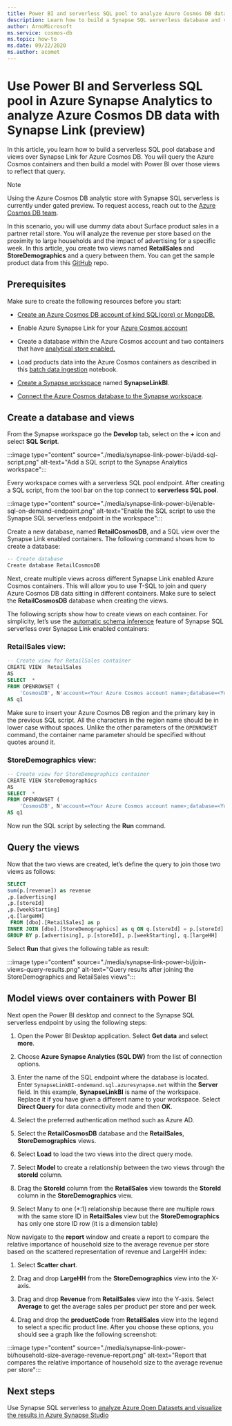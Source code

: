 ```yaml
---
title: Power BI and serverless SQL pool to analyze Azure Cosmos DB data with Synapse Link
description: Learn how to build a Synapse SQL serverless database and views over Synapse Link for Azure Cosmos DB, query the Azure Cosmos containers and then build a model with Power BI over those views.
author: ArnoMicrosoft
ms.service: cosmos-db
ms.topic: how-to
ms.date: 09/22/2020
ms.author: acomet
---
```


# Use Power BI and Serverless SQL pool in Azure Synapse Analytics to analyze Azure Cosmos DB data with Synapse Link (preview)

In this article, you learn how to build a serverless SQL pool database and views over Synapse Link for Azure Cosmos DB. You will query the Azure Cosmos containers and then build a model with Power BI over those views to reflect that query.

> [!NOTE]
> Using the Azure Cosmos DB analytic store with Synapse SQL serverless is currently under gated preview. To request access, reach out to the [Azure Cosmos DB team](mailto:cosmosdbsynapselink@microsoft.com).

In this scenario, you will use dummy data about Surface product sales in a partner retail store. You will analyze the revenue per store based on the proximity to large households and the impact of advertising for a specific week. In this article, you create two views named **RetailSales** and **StoreDemographics** and a query between them. You can get the sample product data from this [GitHub](https://github.com/Azure-Samples/Synapse/tree/master/Notebooks/PySpark/Synapse%20Link%20for%20Cosmos%20DB%20samples/Retail/RetailData) repo.

## Prerequisites

Make sure to create the following resources before you start:

* [Create an Azure Cosmos DB account of kind SQL(core) or MongoDB.](create-cosmosdb-resources-portal.md)

* Enable Azure Synapse Link for your [Azure Cosmos account](configure-synapse-link.md#enable-synapse-link)

* Create a database within the Azure Cosmos account and two containers that have [analytical store enabled.](configure-synapse-link.md#create-analytical-ttl)

* Load products data into the Azure Cosmos containers as described in this [batch data ingestion](https://github.com/Azure-Samples/Synapse/blob/master/Notebooks/PySpark/Synapse%20Link%20for%20Cosmos%20DB%20samples/Retail/spark-notebooks/pyspark/1CosmoDBSynapseSparkBatchIngestion.ipynb) notebook.

* [Create a Synapse workspace](../synapse-analytics/quickstart-create-workspace.md) named **SynapseLinkBI**.

* [Connect the Azure Cosmos database to the Synapse workspace](../synapse-analytics/synapse-link/how-to-connect-synapse-link-cosmos-db.md?toc=/azure/cosmos-db/toc.json&bc=/azure/cosmos-db/breadcrumb/toc.json).

## Create a database and views

From the Synapse workspace go the **Develop** tab, select on the **+** icon and select **SQL Script**.

:::image type="content" source="./media/synapse-link-power-bi/add-sql-script.png" alt-text="Add a SQL script to the Synapse Analytics workspace":::

Every workspace comes with a serverless SQL pool endpoint. After creating a SQL script, from the tool bar on the top connect to **serverless SQL pool**.

:::image type="content" source="./media/synapse-link-power-bi/enable-sql-on-demand-endpoint.png" alt-text="Enable the SQL script to use the Synapse SQL serverless endpoint in the workspace":::

Create a new database, named **RetailCosmosDB**, and a SQL view over the Synapse Link enabled containers. The following command shows how to create a database:

```sql
-- Create database
Create database RetailCosmosDB
```

Next, create multiple views across different Synapse Link enabled Azure Cosmos containers. This will allow you to use T-SQL to join and query Azure Cosmos DB data sitting in different containers.  Make sure to select the **RetailCosmosDB** database when creating the views.

The following scripts show how to create views on each container. For simplicity, let’s use the [automatic schema inference](analytical-store-introduction.md#analytical-schema) feature of Synapse SQL serverless over Synapse Link enabled containers:


### RetailSales view:

```sql
-- Create view for RetailSales container
CREATE VIEW  RetailSales
AS  
SELECT  *
FROM OPENROWSET (
    'CosmosDB', N'account=<Your Azure Cosmos account name>;database=<Your Azure Cosmos database name>;region=<Your Azure Cosmos DB Region>;key=<Your Azure Cosmos DB key here>',RetailSales)
AS q1
```

Make sure to insert your Azure Cosmos DB region and the primary key in the previous SQL script. All the characters in the region name should be in lower case without spaces. Unlike the other parameters of the `OPENROWSET` command, the container name parameter should be specified without quotes around it.

### StoreDemographics view:

```sql
-- Create view for StoreDemographics container
CREATE VIEW StoreDemographics
AS  
SELECT  *
FROM OPENROWSET (
    'CosmosDB', N'account=<Your Azure Cosmos account name>;database=<Your Azure Cosmos database name>;region=<Your Azure Cosmos DB Region>;key=<Your Azure Cosmos DB key here>', StoreDemographics)
AS q1
```

Now run the SQL script by selecting the **Run** command.

## Query the views

Now that the two views are created, let’s define the query to join those two views as follows:

```sql
SELECT 
sum(p.[revenue]) as revenue
,p.[advertising]
,p.[storeId]
,p.[weekStarting]
,q.[largeHH]
 FROM [dbo].[RetailSales] as p
INNER JOIN [dbo].[StoreDemographics] as q ON q.[storeId] = p.[storeId]
GROUP BY p.[advertising], p.[storeId], p.[weekStarting], q.[largeHH]
```

Select **Run** that gives the following table as result:

:::image type="content" source="./media/synapse-link-power-bi/join-views-query-results.png" alt-text="Query results after joining the StoreDemographics and RetailSales views":::

## Model views over containers with Power BI

Next open the Power BI desktop and connect to the Synapse SQL serverless endpoint by using the following steps:

1. Open the Power BI Desktop application. Select **Get data** and select **more**.

1. Choose **Azure Synapse Analytics (SQL DW)** from the list of connection options.

1. Enter the name of the SQL endpoint where the database is located. Enter `SynapseLinkBI-ondemand.sql.azuresynapse.net` within the **Server** field. In this example,  **SynapseLinkBI** is  name of the workspace. Replace it if you have given a different name to your workspace. Select **Direct Query** for data connectivity mode and then **OK**.

1. Select the preferred authentication method such as Azure AD.

1. Select the **RetailCosmosDB** database and the **RetailSales**, **StoreDemographics** views.

1. Select **Load** to load the two views into the direct query mode.

1. Select **Model** to create a relationship between the two views through the **storeId** column.

1. Drag the **StoreId** column from the **RetailSales** view towards the **StoreId** column in the **StoreDemographics** view.

1. Select Many to one (*:1) relationship because there are multiple rows with the same store ID in **RetailSales** view but the **StoreDemographics** has only one store ID row (it is a dimension table)

Now navigate to the **report** window and create a report to compare the relative importance of household size to the average revenue per store based on the scattered representation of revenue and LargeHH index:

1. Select **Scatter chart**.

1. Drag and drop **LargeHH** from the **StoreDemographics** view into the X-axis.

1. Drag and drop **Revenue** from **RetailSales** view into the Y-axis. Select **Average** to get the average sales per product per store and per week.

1. Drag and drop the **productCode** from **RetailSales** view into the legend to select a specific product line.
After you choose these options, you should see a graph like the following screenshot:

:::image type="content" source="./media/synapse-link-power-bi/household-size-average-revenue-report.png" alt-text="Report that compares the relative importance of household size to the average revenue per store":::

## Next steps

Use Synapse SQL serverless to [analyze Azure Open Datasets and visualize the results in Azure Synapse Studio](../synapse-analytics/sql/tutorial-data-analyst.md)
